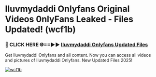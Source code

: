 # Iluvmydaddi Onlyfans Original Videos 0nlyFans Leaked - Files Updated! (wcf1b)

<h3>🔴 CLICK HERE 🌐==►► <a href="https://tinyurl.com/ehrbuxhb" rel="nofollow">Iluvmydaddi Onlyfans Updated Files</a></h3>

Get Iluvmydaddi Onlyfans and all content. Now you can access all videos and pictures of Iluvmydaddi Onlyfans. New Updated Files 2025!

[![wcf1b](https://i.imgur.com/lVYEuWS.gif)](https://tinyurl.com/ehrbuxhb)
